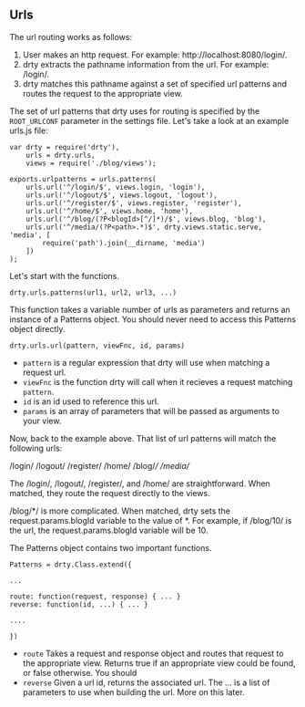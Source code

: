 ## Urls

The url routing works as follows:

 1. User makes an http request. For example: http://localhost:8080/login/.
 1. drty extracts the pathname information from the url. For example: /login/.
 1. drty matches this pathname against a set of specified url patterns and routes the request to the appropriate view.

The set of url patterns that drty uses for routing is specified by the `ROOT_URLCONF` parameter in the settings file. Let's take a look at an example urls.js file:

    var drty = require('drty'),
        urls = drty.urls,
		views = require('./blog/views');

    exports.urlpatterns = urls.patterns(
        urls.url('^/login/$', views.login, 'login'),
        urls.url('^/logout/$', views.logout, 'logout'),
        urls.url('^/register/$', views.register, 'register'),
        urls.url('^/home/$', views.home, 'home'),
        urls.url('^/blog/(?P<blogId>[^/]*)/$', views.blog, 'blog'),
        urls.url('^/media/(?P<path>.*)$', drty.views.static.serve, 'media', [
            require('path').join(__dirname, 'media')
        ])
    );

Let's start with the functions.

    drty.urls.patterns(url1, url2, url3, ...)

This function takes a variable number of urls as parameters and returns an instance of a Patterns object. You should never need to access this Patterns object directly.

    drty.urls.url(pattern, viewFnc, id, params)

 * `pattern` is a regular expression that drty will use when matching a request url.
 * `viewFnc` is the function drty will call when it recieves a request matching `pattern`.
 * `id` is an id used to reference this url.
 * `params` is an array of parameters that will be passed as arguments to your view.

Now, back to the example above. That list of url patterns will match the following urls:

/login/
/logout/
/register/
/home/
/blog/*/
/media/*

The /login/, /logout/, /register/, and /home/ are straightforward. When matched, they route the request directly to the views.

/blog/*/ is more complicated. When matched, drty sets the request.params.blogId variable to the value of *. For example, if /blog/10/ is the url, the request.params.blogId variable will be 10.

The Patterns object contains two important functions.

    Patterns = drty.Class.extend({
    
    ...
    
    route: function(request, response) { ... }
    reverse: function(id, ...) { ... }
    
    ....
    
    })

 * `route` Takes a request and response object and routes that request to the appropriate view. Returns true if an appropriate view could be found, or false otherwise. You should
 * `reverse` Given a url id, returns the associated url. The ... is a list of parameters to use when building the url. More on this later.